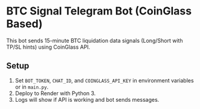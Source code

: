 # BTC Signal Telegram Bot (CoinGlass Based)

This bot sends 15-minute BTC liquidation data signals (Long/Short with TP/SL hints) using CoinGlass API.

## Setup
1. Set `BOT_TOKEN`, `CHAT_ID`, and `COINGLASS_API_KEY` in environment variables or in `main.py`.
2. Deploy to Render with Python 3.
3. Logs will show if API is working and bot sends messages.
